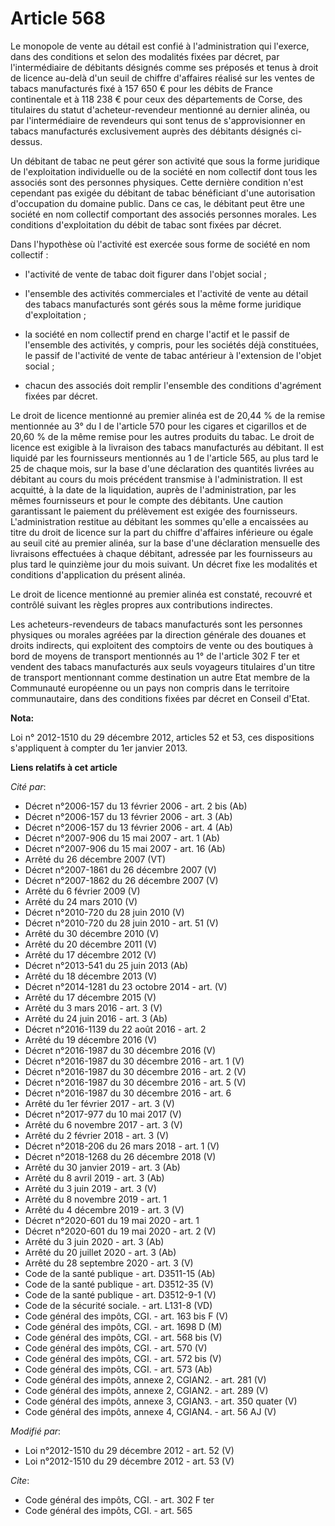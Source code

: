 # Article 568

Le monopole de vente au détail est confié à l'administration qui l'exerce, dans des conditions et selon des modalités fixées
par décret, par l'intermédiaire de débitants désignés comme ses préposés et tenus à droit de licence au-delà d'un seuil de
chiffre d'affaires réalisé sur les ventes de tabacs manufacturés fixé à 157 650 € pour les débits de France continentale et à
118 238 € pour ceux des départements de Corse, des titulaires du statut d'acheteur-revendeur mentionné au dernier alinéa, ou
par l'intermédiaire de revendeurs qui sont tenus de s'approvisionner en tabacs manufacturés exclusivement auprès des
débitants désignés ci-dessus. 

Un débitant de tabac ne peut gérer son activité que sous la forme juridique de l'exploitation individuelle ou de la société
en nom collectif dont tous les associés sont des personnes physiques. Cette dernière condition n'est cependant pas exigée du
débitant de tabac bénéficiant d'une autorisation d'occupation du domaine public. Dans ce cas, le débitant peut être une
société en nom collectif comportant des associés personnes morales. Les conditions d'exploitation du débit de tabac sont
fixées par décret. 

Dans l'hypothèse où l'activité est exercée sous forme de société en nom collectif :

- l'activité de vente de tabac doit figurer dans l'objet social ;

- l'ensemble des activités commerciales et l'activité de vente au détail des tabacs manufacturés sont gérés sous la même
forme juridique d'exploitation ;

- la société en nom collectif prend en charge l'actif et le passif de l'ensemble des activités, y compris, pour les sociétés
déjà constituées, le passif de l'activité de vente de tabac antérieur à l'extension de l'objet social ;

- chacun des associés doit remplir l'ensemble des conditions d'agrément fixées par décret. 

Le droit de licence mentionné au premier alinéa est de 20,44 % de la remise mentionnée au 3° du I de l'article 570 pour les
cigares et cigarillos et de 20,60 % de la même remise pour les autres produits du tabac. Le droit de licence est exigible à
la livraison des tabacs manufacturés au débitant. Il est liquidé par les fournisseurs mentionnés au 1 de l'article 565, au
plus tard le 25 de chaque mois, sur la base d'une déclaration des quantités livrées au débitant au cours du mois précédent
transmise à l'administration. Il est acquitté, à la date de la liquidation, auprès de l'administration, par les mêmes
fournisseurs et pour le compte des débitants. Une caution garantissant le paiement du prélèvement est exigée des
fournisseurs. L'administration restitue au débitant les sommes qu'elle a encaissées au titre du droit de licence sur la part
du chiffre d'affaires inférieure ou égale au seuil cité au premier alinéa, sur la base d'une déclaration mensuelle des
livraisons effectuées à chaque débitant, adressée par les fournisseurs au plus tard le quinzième jour du mois suivant. Un
décret fixe les modalités et conditions d'application du présent alinéa. 

Le droit de licence mentionné au premier alinéa est constaté, recouvré et contrôlé suivant les règles propres aux
contributions indirectes. 

Les acheteurs-revendeurs de tabacs manufacturés sont les personnes physiques ou morales agréées par la direction générale des
douanes et droits indirects, qui exploitent des comptoirs de vente ou des boutiques à bord de moyens de transport mentionnés
au 1° de l'article 302 F ter et vendent des tabacs manufacturés aux seuls voyageurs titulaires d'un titre de transport
mentionnant comme destination un autre Etat membre de la Communauté européenne ou un pays non compris dans le territoire
communautaire, dans des conditions fixées par décret en Conseil d'Etat.

**Nota:**

Loi n° 2012-1510 du 29 décembre 2012, articles 52 et 53, ces dispositions s'appliquent à compter du 1er janvier 2013.

**Liens relatifs à cet article**

_Cité par_:

  - Décret n°2006-157 du 13 février 2006 - art. 2 bis (Ab)
  - Décret n°2006-157 du 13 février 2006 - art. 3 (Ab)
  - Décret n°2006-157 du 13 février 2006 - art. 4 (Ab)
  - Décret n°2007-906 du 15 mai 2007 - art. 1 (Ab)
  - Décret n°2007-906 du 15 mai 2007 - art. 16 (Ab)
  - Arrêté du 26 décembre 2007 (VT)
  - Décret n°2007-1861 du 26 décembre 2007 (V)
  - Décret n°2007-1862 du 26 décembre 2007 (V)
  - Arrêté du 6 février 2009 (V)
  - Arrêté du 24 mars 2010 (V)
  - Décret n°2010-720 du 28 juin 2010 (V)
  - Décret n°2010-720 du 28 juin 2010 - art. 51 (V)
  - Arrêté du 30 décembre 2010 (V)
  - Arrêté du 20 décembre 2011 (V)
  - Arrêté du 17 décembre 2012 (V)
  - Décret n°2013-541 du 25 juin 2013 (Ab)
  - Arrêté du 18 décembre 2013 (V)
  - Décret n°2014-1281 du 23 octobre 2014 - art. (V)
  - Arrêté du 17 décembre 2015 (V)
  - Arrêté du 3 mars 2016 - art. 3 (V)
  - Arrêté du 24 juin 2016 - art. 3 (Ab)
  - Décret n°2016-1139 du 22 août 2016 - art. 2
  - Arrêté du 19 décembre 2016 (V)
  - Décret n°2016-1987 du 30 décembre 2016 (V)
  - Décret n°2016-1987 du 30 décembre 2016 - art. 1 (V)
  - Décret n°2016-1987 du 30 décembre 2016 - art. 2 (V)
  - Décret n°2016-1987 du 30 décembre 2016 - art. 5 (V)
  - Décret n°2016-1987 du 30 décembre 2016 - art. 6
  - Arrêté du 1er février 2017 - art. 3 (V)
  - Décret n°2017-977 du 10 mai 2017 (V)
  - Arrêté du 6 novembre 2017 - art. 3 (V)
  - Arrêté du 2 février 2018 - art. 3 (V)
  - Décret n°2018-206 du 26 mars 2018 - art. 1 (V)
  - Décret n°2018-1268 du 26 décembre 2018 (V)
  - Arrêté du 30 janvier 2019 - art. 3 (Ab)
  - Arrêté du 8 avril 2019 - art. 3 (Ab)
  - Arrêté du 3 juin 2019 - art. 3 (V)
  - Arrêté du 8 novembre 2019 - art. 1
  - Arrêté du 4 décembre 2019 - art. 3 (V)
  - Décret n°2020-601 du 19 mai 2020 - art. 1
  - Décret n°2020-601 du 19 mai 2020 - art. 2 (V)
  - Arrêté du 3 juin 2020 - art. 3 (Ab)
  - Arrêté du 20 juillet 2020 - art. 3 (Ab)
  - Arrêté du 28 septembre 2020 - art. 3 (V)
  - Code de la santé publique - art. D3511-15 (Ab)
  - Code de la santé publique - art. D3512-35 (V)
  - Code de la santé publique - art. D3512-9-1 (V)
  - Code de la sécurité sociale. - art. L131-8 (VD)
  - Code général des impôts, CGI. - art. 163 bis F (V)
  - Code général des impôts, CGI. - art. 1698 D (M)
  - Code général des impôts, CGI. - art. 568 bis (V)
  - Code général des impôts, CGI. - art. 570 (V)
  - Code général des impôts, CGI. - art. 572 bis (V)
  - Code général des impôts, CGI. - art. 573 (Ab)
  - Code général des impôts, annexe 2, CGIAN2. - art. 281 (V)
  - Code général des impôts, annexe 2, CGIAN2. - art. 289 (V)
  - Code général des impôts, annexe 3, CGIAN3. - art. 350 quater (V)
  - Code général des impôts, annexe 4, CGIAN4. - art. 56 AJ (V)

_Modifié par_:

  - Loi n°2012-1510 du 29 décembre 2012 - art. 52 (V)
  - Loi n°2012-1510 du 29 décembre 2012 - art. 53 (V)

_Cite_:

  - Code général des impôts, CGI. - art. 302 F ter
  - Code général des impôts, CGI. - art. 565

